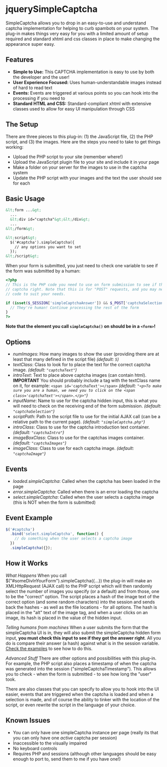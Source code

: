 jquerySimpleCaptcha
===================

SimpleCaptcha allows you to drop in an easy-to-use and understand captcha implementation for helping to curb spambots on your system. The plug-in makes things very easy for you with a limited amount of setup required and standard xhtml and css classes in place to make changing the appearance super easy.

Features
--------

* __Simple to Use:__ This CAPTCHA implementation is easy to use by both the developer and the user!
* __User Experience Focused:__ Uses human-understandable images instead of hard to read text
* __Events:__ Events are triggered at various points so you can hook into the processing if you need to
* __Standard HTML and CSS:__ Standard-compliant xhtml with extensive classes used to allow for easy UI manipulation through CSS


The Setup
---------

There are three pieces to this plug-in: (1) the JavaScript file, (2) the PHP script, and (3) the images. Here are the steps you need to take to get things working:

* Upload the PHP script to your site (remember where!)
* Upload the JavaScript plugin file to your site and include it in your page
* Make a folder on your server for the images to use in the captcha system
* Update the PHP script with your images and the text the user should see for each


Basic Usage
-----------

```html
&lt;form ...&gt;
  ...
  &lt;div id="captcha"&gt;&lt;/div&gt;
  ...
&lt;/form&gt;

&lt;script&gt;
  $('#captcha').simpleCaptcha({
    // any options you want to set
  });
&lt;/script&gt;
```

When your form is submitted, you just need to check one variable to see if the form was submitted by a human:

```php
<?php
// This is the PHP code you need to use on form submission to see if the user got the 
// captcha right. Note that this is for "POST" requests, and you may need to alter the 
// code to suit your needs.

if (isset($_SESSION['simpleCaptchaAnswer']) && $_POST['captchaSelection'] == $_SESSION['simpleCaptchaAnswer']) {
  // They're human! Continue processing the rest of the form
}
?>
```

__Note that the element you call `simpleCaptcha()` on should be in a `<form>`!__


Options
-------

* _numImages_: How many images to show the user (providing there are at least that many defined in the script file) _(default: `5`)_
* _textClass_: Class to look for to place the text for the correct captcha image. _(default: `"captchaText"`)_
* _introText_: Text to place above captcha images (can contain html). __IMPORTANT__ You should probably include a tag with the textClass name on it, for example: `<span id='captchaText'></span>` _(default: `"<p>To make sure you are a human, we need you to click on the <span class='captchaText'></span>.</p>"`)_
* _inputName_: Name to use for the captcha hidden input, this is what you will need to check on the receiving end of the form submission. _(default: `"captchaSelection"`)_
* _scriptPath_: Path to the script file to use for the initial AJAX call (can be a relative path to the current page). _(default: `"simpleCaptcha.php"`)_
* _introClass_: Class to use for the captcha introduction text container. _(default: `"captchaIntro"`)_
* _imageBoxClass_: Class to use for the captchas images container. _(default: `"captchaImages"`)_
* _imageClass_: Class to use for each captcha image. _(default: `"captchaImage"`)_

Events
------

* _loaded.simpleCaptcha_: Called when the captcha has been loaded in the page
* _error.simpleCaptcha_: Called when there is an error loading the captcha
* _select.simpleCaptcha_: Called when the user selects a captcha image (this is NOT when the form is submitted)

Event Example
-------------

```javascript
$('#captcha')
  .bind('select.simpleCaptcha', function() {
    // do something when the user selects a captcha image
  })
  .simpleCaptcha({});
```


How it Works
------------

_What Happens_
When you call $("#someDivInYourForm").simpleCaptcha({...}) the plug-in will make an XMLHttpRequest (AJAX call) to the PHP script which will then randomly select the number of images you specify (or a default) and from those, one to be the "correct" option. The script places a hash of the image text of the correct option (and some random characters) into the session and sends back the hashes - as well as the file locations - for all options. The hash is placed in the "alt" text of the image tag, and when a user clicks on an image, its hash is placed in the value of the hidden input.

_Telling humans from machines_
When a user submits the form that the simpleCaptcha UI is in, they will also submit the simpleCaptcha hidden form input, __you must check this input to see if they got the answer right__. All you do is compare their answer (a hash) against what is in the session variable. [Check the examples](http://jordankasper.com/jquery/captcha/examples.php) to see how to do this.

_Advanced Stuff_
There are other options and possibilities with this plug-in. For example, the PHP script also places a timestamp of when the captcha was generated into the session ("simpleCaptchaTimestamp"). This allows you to check - when the form is submitted - to see how long the "user" took.

There are also classes that you can specify to allow you to hook into the UI easier, events that are triggered when the captcha is loaded and when a selection is made, and of course the ability to tinker with the location of the script, or even rewrite the script in the language of your choice.

Known Issues
------------

* You can only have one simpleCaptcha instance per page (really its that you can only have one <em>active</em> captcha per session)
* Inaccessible to the visually impaired
* No keyboard controls
* Requires PHP and sessions (although other languages should be easy enough to port to, send them to me if you have one!)
